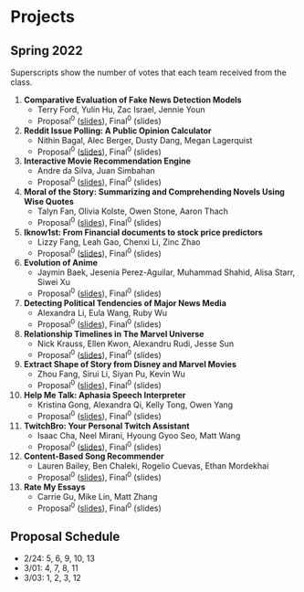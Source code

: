# Projects

## Spring 2022

Superscripts show the number of votes that each team received from the class.

1. **Comparative Evaluation of Fake News Detection Models**
   * Terry Ford, Yulin Hu, Zac Israel, Jennie Youn
   * Proposal<sup>0</sup> 
     ([slides](https://drive.google.com/file/d/1FgTK246yG3yrcS7WfdaJXh-E0JwNaySL/view?usp=sharing)), 
      Final<sup>0</sup>
      (slides)
1. **Reddit Issue Polling: A Public Opinion Calculator**
   * Nithin Bagal, Alec Berger, Dusty Dang, Megan Lagerquist
   * Proposal<sup>0</sup> 
     ([slides](https://drive.google.com/file/d/1M1_zbR4XsAnRJ8K13qhX1P_rf60DShVw/view?usp=sharing)), 
      Final<sup>0</sup>
      (slides)
1. **Interactive Movie Recommendation Engine**
   * Andre da Silva, Juan Simbahan
   * Proposal<sup>0</sup> 
     ([slides](https://drive.google.com/file/d/1toIXy1MIvWN9YSwltCtBzgi676blVxu7/view?usp=sharing)), 
      Final<sup>0</sup>
      (slides)
1. **Moral of the Story: Summarizing and Comprehending Novels Using Wise Quotes**
   * Talyn Fan, Olivia Kolste, Owen Stone, Aaron Thach
   * Proposal<sup>0</sup> 
     ([slides](https://drive.google.com/file/d/1p0sRfHn6HezXDHHTUjy-MBkZ-YVf3wVp/view?usp=sharing)), 
      Final<sup>0</sup>
      (slides)    
1. **Iknow1st: From Financial documents to stock price predictors**
   * Lizzy Fang, Leah Gao, Chenxi Li, Zinc Zhao
   * Proposal<sup>0</sup> 
     ([slides](https://drive.google.com/file/d/1XaG0ITqODlA9O9fbRXG3OoZ07TAwE-LL/view?usp=sharing)), 
      Final<sup>0</sup>
      (slides)
1. **Evolution of Anime**
   * Jaymin Baek, Jesenia Perez-Aguilar, Muhammad Shahid, Alisa Starr, Siwei Xu
   * Proposal<sup>0</sup> 
     ([slides](https://drive.google.com/file/d/1gkkUY5VOYvU-BYgUOw7naHvQip94e8Q8/view?usp=sharing)), 
      Final<sup>0</sup>
      (slides)
1. **Detecting Political Tendencies of Major News Media**
   * Alexandra Li, Eula Wang, Ruby Wu
   * Proposal<sup>0</sup> 
     ([slides](https://drive.google.com/file/d/1mPozMM0VbWSSxJRt3o5gEm1HwAlYbxgG/view?usp=sharing)), 
      Final<sup>0</sup>
      (slides)
1. **Relationship Timelines in The Marvel Universe**
   * Nick Krauss, Ellen Kwon, Alexandru Rudi, Jesse Sun
   * Proposal<sup>0</sup> 
     ([slides](https://drive.google.com/file/d/1QdScvUaZ_eZRC5rX0gW2GCq98kQ1Hyet/view?usp=sharing)), 
      Final<sup>0</sup>
      (slides)
1. **Extract Shape of Story from Disney and Marvel Movies**
   * Zhou Fang, Sirui Li, Siyan Pu, Kevin Wu
   * Proposal<sup>0</sup> 
     ([slides](https://drive.google.com/file/d/1jJHpFrT9OCsMbLML-onHBnc7SZiOMMip/view?usp=sharing)), 
      Final<sup>0</sup>
      (slides)
1. **Help Me Talk: Aphasia Speech Interpreter**
   * Kristina Gong, Alexandra Qi, Kelly Tong, Owen Yang
   * Proposal<sup>0</sup> 
     ([slides](https://drive.google.com/file/d/1AFESYCo9R1tvcaJempEhUS1SJ4JZmgXA/view?usp=sharing)), 
      Final<sup>0</sup>
      (slides)
1. **TwitchBro: Your Personal Twitch Assistant** 
   * Isaac Cha, Neel Mirani, Hyoung Gyoo Seo, Matt Wang
   * Proposal<sup>0</sup> 
     ([slides](https://drive.google.com/file/d/1ZVyG0-BBa84ElRs4afCOZ5d1fTc2zMHj/view?usp=sharing)), 
      Final<sup>0</sup>
      (slides)
1. **Content-Based Song Recommender**
   * Lauren Bailey, Ben Chaleki, Rogelio Cuevas, Ethan Mordekhai
   * Proposal<sup>0</sup> 
     ([slides](https://drive.google.com/file/d/1ZYP8grIO2glZvmznI2TeoFJskpB7kgzP/view?usp=sharing)), 
      Final<sup>0</sup>
      (slides)
1. **Rate My Essays**
   * Carrie Gu, Mike Lin, Matt Zhang
   * Proposal<sup>0</sup> 
     ([slides](https://drive.google.com/file/d/1pEWihwMGfppeuqf4dFuZVoV5H4GCp9p1/view?usp=sharing)), 
      Final<sup>0</sup>
      (slides)
   
## Proposal Schedule

* 2/24: 5, 6, 9, 10, 13
* 3/01: 4, 7, 8, 11
* 3/03: 1, 2, 3, 12

<!--
## Ideas

* Given one or more named entities, list the most relevant events in time order using the [NYTimes APIs](https://developer.nytimes.com/get-started).
* Given a situation in text, find the most relevant qutoes from the [Wise Quotes](https://canvas.emory.edu/courses/83264/files/5410197/download?download_frd=1).
* Given one or more events, find the most relevant stories from the [Aesop's Fables](https://canvas.emory.edu/courses/83264/files/5410213/download?download_frd=1).
-->